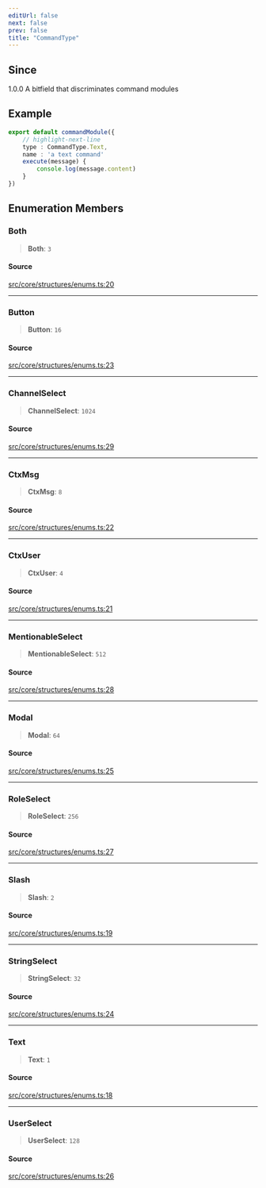 ```yaml
---
editUrl: false
next: false
prev: false
title: "CommandType"
---
```


## Since

1.0.0
A bitfield that discriminates command modules

## Example

```ts
export default commandModule({
    // highlight-next-line
    type : CommandType.Text,
    name : 'a text command'
    execute(message) {
        console.log(message.content)
    }
})
```

## Enumeration Members

### Both

> **Both**: `3`

#### Source

[src/core/structures/enums.ts:20](https://github.com/sern-handler/handler/blob/2f778f4dc2510724f049f19e69e0afca26d6bcad/src/core/structures/enums.ts#L20)

***

### Button

> **Button**: `16`

#### Source

[src/core/structures/enums.ts:23](https://github.com/sern-handler/handler/blob/2f778f4dc2510724f049f19e69e0afca26d6bcad/src/core/structures/enums.ts#L23)

***

### ChannelSelect

> **ChannelSelect**: `1024`

#### Source

[src/core/structures/enums.ts:29](https://github.com/sern-handler/handler/blob/2f778f4dc2510724f049f19e69e0afca26d6bcad/src/core/structures/enums.ts#L29)

***

### CtxMsg

> **CtxMsg**: `8`

#### Source

[src/core/structures/enums.ts:22](https://github.com/sern-handler/handler/blob/2f778f4dc2510724f049f19e69e0afca26d6bcad/src/core/structures/enums.ts#L22)

***

### CtxUser

> **CtxUser**: `4`

#### Source

[src/core/structures/enums.ts:21](https://github.com/sern-handler/handler/blob/2f778f4dc2510724f049f19e69e0afca26d6bcad/src/core/structures/enums.ts#L21)

***

### MentionableSelect

> **MentionableSelect**: `512`

#### Source

[src/core/structures/enums.ts:28](https://github.com/sern-handler/handler/blob/2f778f4dc2510724f049f19e69e0afca26d6bcad/src/core/structures/enums.ts#L28)

***

### Modal

> **Modal**: `64`

#### Source

[src/core/structures/enums.ts:25](https://github.com/sern-handler/handler/blob/2f778f4dc2510724f049f19e69e0afca26d6bcad/src/core/structures/enums.ts#L25)

***

### RoleSelect

> **RoleSelect**: `256`

#### Source

[src/core/structures/enums.ts:27](https://github.com/sern-handler/handler/blob/2f778f4dc2510724f049f19e69e0afca26d6bcad/src/core/structures/enums.ts#L27)

***

### Slash

> **Slash**: `2`

#### Source

[src/core/structures/enums.ts:19](https://github.com/sern-handler/handler/blob/2f778f4dc2510724f049f19e69e0afca26d6bcad/src/core/structures/enums.ts#L19)

***

### StringSelect

> **StringSelect**: `32`

#### Source

[src/core/structures/enums.ts:24](https://github.com/sern-handler/handler/blob/2f778f4dc2510724f049f19e69e0afca26d6bcad/src/core/structures/enums.ts#L24)

***

### Text

> **Text**: `1`

#### Source

[src/core/structures/enums.ts:18](https://github.com/sern-handler/handler/blob/2f778f4dc2510724f049f19e69e0afca26d6bcad/src/core/structures/enums.ts#L18)

***

### UserSelect

> **UserSelect**: `128`

#### Source

[src/core/structures/enums.ts:26](https://github.com/sern-handler/handler/blob/2f778f4dc2510724f049f19e69e0afca26d6bcad/src/core/structures/enums.ts#L26)
